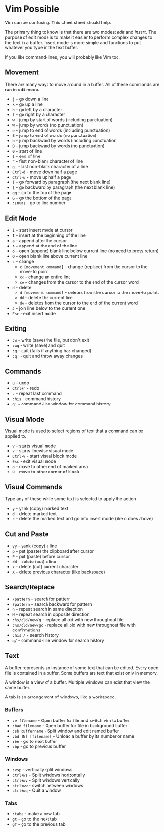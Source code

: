 # Vim Possible

Vim can be confusing. This cheet sheet should help.

The primary thing to know is that there are two modes: _edit_ and _insert_.
The purpose of edit mode is to make it easier to perform complex changes to the
text in a buffer. Insert mode is more simple and functions to put whatever you
type in the text buffer.

If you like command-lines, you will probably like Vim too.


## Movement

There are many ways to move around in a buffer. All of these commands are run
in edit mode.

* `j` - go down a line
* `k` - go up a line
* `h` - go left by a character
* `l` - go right by a character
* `w` - jump by start of words (including punctuation)
* `W` - jump by words (no punctuation)
* `e` - jump to end of words (including punctuation)
* `E` - jump to end of words (no punctuation)
* `b` - jump backward by words (including punctuation)
* `B` - jump backward by words (no punctuation)
* `0` - start of line
* `$` - end of line
* `^` - first non-blank character of line
* `g_` - last non-blank character of a line
* `Ctrl-d` - move down half a page
* `Ctrl-u` - move up half a page
* `}` - go forward by paragraph (the next blank line)
* `{` - go backward by paragraph (the next blank line)
* `gg` - go to the top of the page
* `G` - go the bottom of the page
* `:[num]` - go to line number


## Edit Mode

* `i` - start insert mode at cursor
* `I` - insert at the beginning of the line
* `a` - append after the cursor
* `A` - append at the end of the line
* `o` - open (append) blank line below current line (no need to press return)
* `O` - open blank line above current line
* `c` - change
    * `c [movement command]` - change (replace) from the cursor to the move-to point
    * `cc` - change an entire line
    * `ce` - changes from the cursor to the end of the cursor word
* `d` - delete
    * `d [movement command]` - deletes from the cursor to the move-to point.
    * `dd` - delete the current line
    * `de` - deletes from the cursor to the end of the current word
* `J` - join line below to the current one
* `Esc` - exit insert mode


## Exiting

* `:w` - write (save) the file, but don't exit
* `:wq` - write (save) and quit
* `:q` - quit (fails if anything has changed)
* `:q!` - quit and throw away changes


## Commands

* `u` - undo
* `Ctrl+r` - redo
* `.` - repeat last command
* `:his` - command history
* `q:` - command-line window for command history


## Visual Mode

Visual mode is used to select regions of text that a command can be applied to.

* `v` - starts visual mode
* `V` - starts linewise visual mode
* `Ctrl-v` - start visual block mode
* `Esc` - exit visual mode
* `o` - move to other end of marked area
* `O` - move to other corner of block


## Visual Commands

Type any of these while some text is selected to apply the action

* `y` - yank (copy) marked text
* `d` - delete marked text
* `c` - delete the marked text and go into insert mode (like c does above)


## Cut and Paste

* `yy` - yank (copy) a line
* `p` - put (paste) the clipboard after cursor
* `P` - put (paste) before cursor
* `dd` - delete (cut) a line
* `x` - delete (cut) current character
* `X` - delete previous character (like backspace)


## Search/Replace

* `/pattern` - search for pattern
* `?pattern` - search backward for pattern
* `n` - repeat search in same direction
* `N` - repeat search in opposite direction
* `:%s/old/new/g` - replace all old with new throughout file
* `:%s/old/new/gc` - replace all old with new throughout file with confirmations
* `:his /` - search history
* `q/` - command-line window for search history


## Text

A buffer represents an instance of some text that can be edited. Every open
file is contained in a buffer. Some buffers are text that exist only in memory.

A window is a view of a buffer. Multiple windows can exist that view the same
buffer.

A tab is an arrangement of windows, like a workspace.


### Buffers

* `:e filename` - Open buffer for file and switch vim to buffer
* `:bad filename` - Open buffer for file in background buffer
* `:sb buffername` - Split window and edit named buffer
* `:bd [N] [filename]` - Unload a buffer by its number or name
* `:bn` - go to next buffer
* `:bp` - go to previous buffer


### Windows

* `:vsp` - vertically split windows
* `ctrl+ws` - Split windows horizontally
* `ctrl+wv` - Split windows vertically
* `ctrl+ww` - switch between windows
* `ctrl+wq` - Quit a window


### Tabs

* `:tabe` - make a new tab
* `gt` - go to the next tab
* `gT` - go to the previous tab
